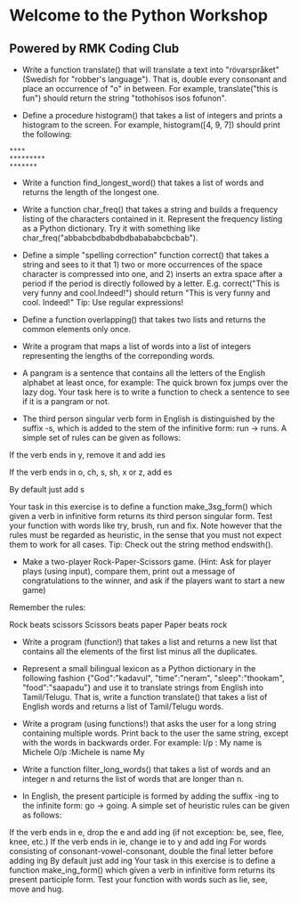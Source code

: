 # Welcome to the Python Workshop 

## Powered by RMK Coding Club

- Write a function translate() that will translate a text into "rövarspråket" (Swedish for "robber's language"). That is, double every consonant and place an occurrence of "o" in between. For example, translate("this is fun") should return the string "tothohisos isos fofunon".

- Define a procedure histogram() that takes a list of integers and prints a histogram to the screen. For example, histogram([4, 9, 7]) should print the following:

 ```
 ****
 *********
 *******
 ```

- Write a function find_longest_word() that takes a list of words and returns the length of the longest one.

- Write a function char_freq() that takes a string and builds a frequency listing of the characters contained in it. Represent the frequency listing as a Python dictionary. Try it with something like char_freq("abbabcbdbabdbdbabababcbcbab").

- Define a simple "spelling correction" function correct() that takes a string and sees to it that 1) two or more occurrences of the space character is compressed into one, and 2) inserts an extra space after a period if the period is directly followed by a letter. E.g. correct("This   is  very funny  and    cool.Indeed!") should return "This is very funny and cool. Indeed!" Tip: Use regular expressions!

- Define a function overlapping() that takes two lists and returns the common elements only once.

- Write a program that maps a list of words into a list of integers representing the lengths of the correponding words.

- A pangram is a sentence that contains all the letters of the English alphabet at least once, for example: The quick brown fox jumps over the lazy dog. Your task here is to write a function to check a sentence to see if it is a pangram or not.

- The third person singular verb form in English is distinguished by the suffix -s, which is added to the stem of the infinitive form: run -> runs. A simple set of rules can be given as follows:
 
 If the verb ends in y, remove it and add ies

 If the verb ends in o, ch, s, sh, x or z, add es

 By default just add s

 Your task in this exercise is to define a function make_3sg_form() which given a verb in infinitive form returns its third person singular form. Test your function with words like try, brush, run and fix. Note however that the rules must be regarded as heuristic, in the sense that you must not expect them to work for all cases. Tip: Check out the string method endswith().

- Make a two-player Rock-Paper-Scissors game. (Hint: Ask for player plays (using input), compare them, print out a message of congratulations to the winner, and ask if the players want to start a new game)

 Remember the rules:

 Rock beats scissors
 Scissors beats paper
 Paper beats rock

- Write a program (function!) that takes a list and returns a new list that contains all the elements of the first list minus all the duplicates.

- Represent a small bilingual lexicon as a Python dictionary in the following fashion {"God":"kadavul", "time":"neram", "sleep":"thookam", "food":"saapadu"} and use it to translate strings from English into Tamil/Telugu. That is, write a function translate() that takes a list of English words and returns a list of Tamil/Telugu words.

- Write a program (using functions!) that asks the user for a long string containing multiple words. Print back to the user the same string, except with the words in backwards order. For example:
I/p : My name is Michele
O/p :Michele is name My

- Write a function filter_long_words() that takes a list of words and an integer n and returns the list of words that are longer than n.

- In English, the present participle is formed by adding the suffix -ing to the infinite form: go -> going. A simple set of heuristic rules can be given as follows:

 If the verb ends in e, drop the e and add ing (if not exception: be, see, flee, knee, etc.)
 If the verb ends in ie, change ie to y and add ing
 For words consisting of consonant-vowel-consonant, double the final letter before adding ing
 By default just add ing
Your task in this exercise is to define a function make_ing_form() which given a verb in infinitive form returns its present participle form. Test your function with words such as lie, see, move and hug.

